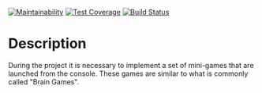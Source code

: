 [![Maintainability](https://api.codeclimate.com/v1/badges/39d80b95997222ced987/maintainability)](https://codeclimate.com/github/LeusMaximus/project-lvl1-s304/maintainability)
[![Test Coverage](https://api.codeclimate.com/v1/badges/39d80b95997222ced987/test_coverage)](https://codeclimate.com/github/LeusMaximus/project-lvl1-s304/test_coverage)
[![Build Status](https://travis-ci.org/LeusMaximus/project-lvl1-s304.svg?branch=master)](https://travis-ci.org/LeusMaximus/project-lvl1-s304)

# Description

During the project it is necessary to implement a set of mini-games that are launched from the console. These games are similar to what is commonly called "Brain Games".
